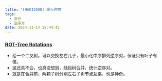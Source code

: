 ```yaml
---
title: '[HAOI2008] 硬币购物'
tags:
  - 洛谷
  - 逆序对
date: 2024-11-14 18:44:43
---
```


### [ROT-Tree Rotations](https://www.luogu.com.cn/problem/P3521)
- 给一个二叉树，可以交换左右儿子，最小化中序排列逆序对，保证只有叶子有值。
- 这还真不会，也真没想到，线段树合并，统计逆序对。
- 就是在合并前，两颗子树分别左右子树节点互乘，也是神奇。